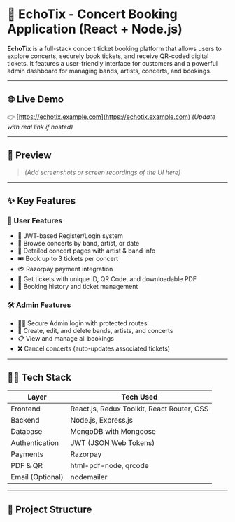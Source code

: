 # 🎫 EchoTix - Concert Booking Application (React + Node.js)

**EchoTix** is a full-stack concert ticket booking platform that allows users to explore concerts, securely book tickets, and receive QR-coded digital tickets. It features a user-friendly interface for customers and a powerful admin dashboard for managing bands, artists, concerts, and bookings.

---

## 🌐 Live Demo

👉 [https://echotix.example.com](https://echotix.example.com) *(Update with real link if hosted)*

---

## 📸 Preview

> *(Add screenshots or screen recordings of the UI here)*

---

## ✨ Key Features

### 👤 User Features
- 🔐 JWT-based Register/Login system
- 🎵 Browse concerts by band, artist, or date
- 📅 Detailed concert pages with artist & band info
- 🎟️ Book up to 3 tickets per concert
- 💳 Razorpay payment integration
- 📄 Get tickets with unique ID, QR Code, and downloadable PDF
- 📁 Booking history and ticket management

### 🛠 Admin Features
- 🧑‍💻 Secure Admin login with protected routes
- 🎤 Create, edit, and delete bands, artists, and concerts
- 📋 View and manage all bookings
- ❌ Cancel concerts (auto-updates associated tickets)

---

## 🧑‍💻 Tech Stack

| Layer        | Tech Used                               |
|--------------|------------------------------------------|
| Frontend     | React.js, Redux Toolkit, React Router, CSS |
| Backend      | Node.js, Express.js                      |
| Database     | MongoDB with Mongoose                    |
| Authentication | JWT (JSON Web Tokens)                |
| Payments     | Razorpay                                 |
| PDF & QR     | html-pdf-node, qrcode                    |
| Email (Optional) | nodemailer                         |

---

## 📂 Project Structure

